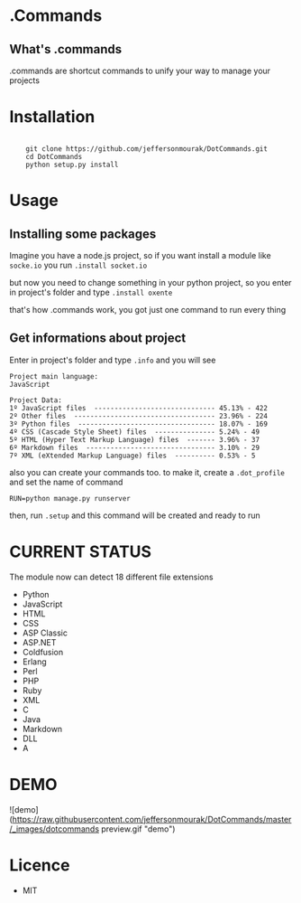 # .Commands

## What's .commands
.commands are shortcut commands to unify your way to manage your projects

# Installation

```

	git clone https://github.com/jeffersonmourak/DotCommands.git
	cd DotCommands
	python setup.py install

```

# Usage

## Installing some packages
Imagine you have a node.js project, so if you want install a module like ```socke.io```
you run ```.install socket.io```

but now you need to change something in your python project, so you enter in project's
folder and type ```.install oxente```

that's how .commands work, you got just one command to run every thing

## Get informations about project
Enter in project's folder and type ```.info```
and you will see

```
Project main language:
JavaScript

Project Data:
1º JavaScript files  ------------------------------ 45.13% - 422
2º Other files  ----------------------------------- 23.96% - 224
3º Python files  ---------------------------------- 18.07% - 169
4º CSS (Cascade Style Sheet) files  --------------- 5.24% - 49
5º HTML (Hyper Text Markup Language) files  ------- 3.96% - 37
6º Markdown files  -------------------------------- 3.10% - 29
7º XML (eXtended Markup Language) files  ---------- 0.53% - 5

```

also you can create your commands too.
to make it, create a ```.dot_profile```
and set the name of command
```
RUN=python manage.py runserver
```
then, run ```.setup```
and this command will be created and ready to run

# CURRENT STATUS
The module now can detect 18 different file extensions

- Python
- JavaScript
- HTML
- CSS
- ASP Classic
- ASP.NET
- Coldfusion
- Erlang
- Perl
- PHP
- Ruby
- XML
- C
- Java
- Markdown
- DLL
- A

# DEMO

![demo](https://raw.githubusercontent.com/jeffersonmourak/DotCommands/master/_images/dotcommands preview.gif "demo")

# Licence
- MIT
